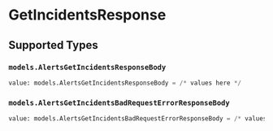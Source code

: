 # GetIncidentsResponse


## Supported Types

### `models.AlertsGetIncidentsResponseBody`

```python
value: models.AlertsGetIncidentsResponseBody = /* values here */
```

### `models.AlertsGetIncidentsBadRequestErrorResponseBody`

```python
value: models.AlertsGetIncidentsBadRequestErrorResponseBody = /* values here */
```

